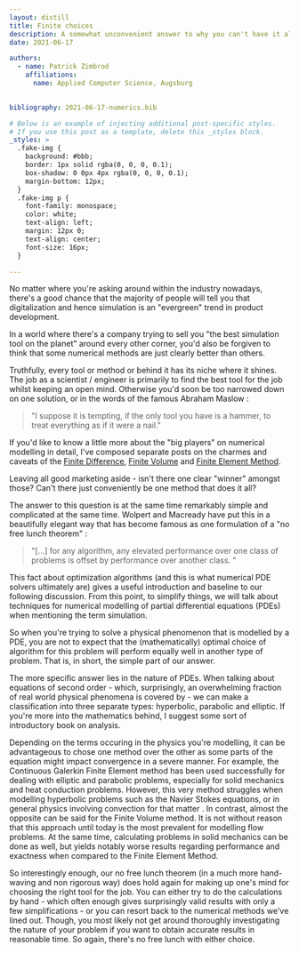 ```yaml
---
layout: distill
title: Finite choices
description: A somewhat unconvenient answer to why you can't have it all
date: 2021-06-17

authors:
  - name: Patrick Zimbrod
    affiliations:
      name: Applied Computer Science, Augsburg
  

bibliography: 2021-06-17-numerics.bib

# Below is an example of injecting additional post-specific styles.
# If you use this post as a template, delete this _styles block.
_styles: >
  .fake-img {
    background: #bbb;
    border: 1px solid rgba(0, 0, 0, 0.1);
    box-shadow: 0 0px 4px rgba(0, 0, 0, 0.1);
    margin-bottom: 12px;
  }
  .fake-img p {
    font-family: monospace;
    color: white;
    text-align: left;
    margin: 12px 0;
    text-align: center;
    font-size: 16px;
  }

---
```


No matter where you're asking around within the industry nowadays, there's a good chance that the majority of people will tell you that digitalization and hence simulation is an "evergreen" trend in product development.

In a world where there's a company trying to sell you "the best simulation tool on the planet" around every other corner, you'd also be forgiven to think that some numerical methods are just clearly better than others.

Truthfully, every tool or method or behind it has its niche where it shines. The job as a scientist / engineer is primarily to find the best tool for the job whilst keeping an open mind. Otherwise you'd soon be too narrowed down on one solution, or in the words of the famous Abraham Maslow <d-cite key="maslowPsychologyBeing2013"></d-cite>:

> "I suppose it is tempting, if the only tool you have is a hammer, to treat everything as if it were a nail."

If you'd like to know a little more about the "big players" on numerical modelling in detail, I've composed separate posts on the charmes and caveats of the [Finite Difference](fdm.md), [Finite Volume](fvm) and [Finite Element Method](fem.md).

Leaving all good marketing aside - isn't there one clear "winner" amongst those? Can't there just conveniently be one method that does it all?

The answer to this question is at the same time remarkably simple and complicated at the same time. Wolpert and Macready have put this in a beautifully elegant way that has become famous as one formulation of a "no free lunch theorem" <d-cite key="wolpertNoFreeLunch1997"></d-cite>:

> "[...] for any algorithm, any elevated performance over one class of problems is offset by performance over another class. "

This fact about optimization algorithms (and this is what numerical PDE solvers ultimately are) gives a useful introduction and baseline to our following discussion. From this point, to simplify things, we will talk about techniques for numerical modelling of partial differential equations (PDEs) when mentioning the term simulation.

So when you're trying to solve a physical phenomenon that is modelled by a PDE, you are not to expect that the (mathematically) optimal choice of algorithm for this problem will perform equally well in another type of problem. That is, in short, the simple part of our answer.

The more specific answer lies in the nature of PDEs. When talking about equations of second order - which, surprisingly, an overwhelming fraction of real world physical phenomena is covered by - we can make a classification into three separate types: hyperbolic, parabolic and elliptic. If you're more into the mathematics behind, I suggest some sort of introductory book on analysis.

Depending on the terms occuring in the physics you're modelling, it can be advantageous to chose one method over the other as some parts of the equation might impact convergence in a severe manner.
For example, the Continuous Galerkin Finite Element method has been used successfully for dealing with elliptic and parabolic problems, especially for solid mechanics and heat conduction problems. However, this very method struggles when modelling hyperbolic problems such as the Navier Stokes equations, or in general physics involving convection for that matter <d-cite key="ernTheoryPracticeFinite2013"></d-cite>.
In contrast, almost the opposite can be said for the Finite Volume method. It is not without reason that this approach until today is the most prevalent for modelling flow problems. At the same time, calculating problems in solid mechanics can be done as well, but yields notably worse results regarding performance and exactness when compared to the Finite Element Method.

So interestingly enough, our no free lunch theorem (in a much more hand-waving and non rigorous way) does hold again for making up one's mind for choosing the right tool for the job. You can either try to do the calculations by hand - which often enough gives surprisingly valid results with only a few simplifications - or you can resort back to the numerical methods we've lined out. Though, you most likely not get around thoroughly investigating the nature of your problem if you want to obtain accurate results in reasonable time. So again, there's no free lunch with either choice.